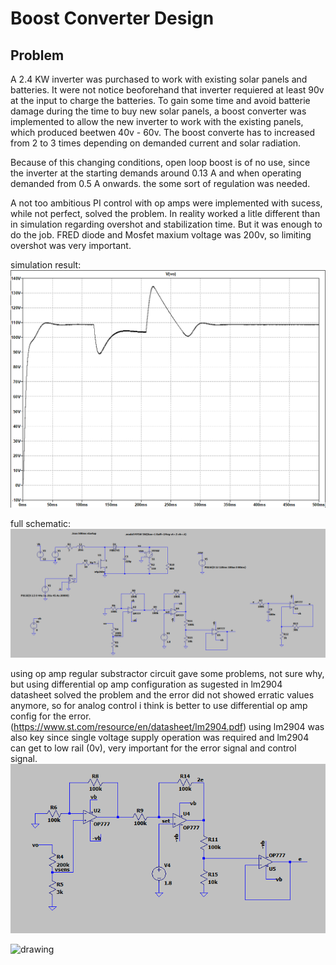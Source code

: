 # Boost Converter Design
## Problem
A 2.4 KW inverter was purchased to work with existing solar panels and batteries. It were not notice beoforehand that inverter requiered at least 
90v at the input to charge the batteries. To gain some time and avoid batterie damage during the time to buy new solar panels, a boost converter
was implemented to allow the new inverter to work with the existing panels, which produced beetwen 40v - 60v. The boost converte has to increased from 2 to 3 times
depending on demanded current and solar radiation.

Because of this changing conditions, open loop boost is of no use, since the inverter at the starting demands around 0.13 A and when operating demanded from 0.5 A 
onwards. the some sort of regulation was needed.

A not too ambitious PI control with op amps were implemented with sucess, while not perfect, solved the problem. In reality worked a litle different than
in simulation regarding overshot and stabilization time. But it was enough to do the job. FRED diode and Mosfet maxium voltage was 200v, so limiting overshot was
very important.

simulation result:
<img src="https://github.com/raulest50/AnalogDesign/blob/main/BoostConverter/Regulation.PNG" alt="drawing" width="800"/>

full schematic:
<img src="https://github.com/raulest50/AnalogDesign/blob/main/BoostConverter/full.PNG" alt="drawing" width="900"/>

using op amp regular substractor circuit gave some problems, not sure why, but using differential op amp configuration as sugested in lm2904
datasheet solved the problem and the error did not showed erratic values anymore, so for analog control i think is better to use differential 
op amp config for the error.
(https://www.st.com/resource/en/datasheet/lm2904.pdf)
using lm2904 was also key since single voltage supply operation was required and lm2904 can get to low rail (0v), very important for the error signal and
control signal.
<img src="https://github.com/raulest50/AnalogDesign/blob/main/BoostConverter/differential.PNG" alt="drawing" width="600"/>


<img src="https://lh3.googleusercontent.com/pw/AL9nZEWIVkoqk1lIAakfzorLLkE86uBhEUKCPSZe0emOKSFL1qP_5EYbd1ZXMbAv3KJ5-MY1-079HihNx0UVwj2IsXXjjM5BCo7vXh0YfEl-Aw_TsYm6Bd-UeSc3cX3OsRIOTsA4m38rgS6mQlXSYDlwzrTf=w1218-h914-no?authuser=0" alt="drawing" width="500"/>
